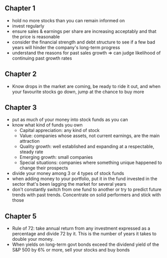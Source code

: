 ## Chapter 1
- hold no more stocks than you can remain informed on
- invest regularly
- ensure sales & earnings per share are increasing acceptably and that the price is reasonable
- consider the financial strength and debt structure to see if a few bad years will hinder the company's long-term progress
- understand the reasons for past sales growth => can judge likelihood of continuing past growth rates

## Chapter 2
- Know drops in the market are coming, be ready to ride it out, and when your favourite stocks go down, jump at the chance to buy more

## Chapter 3
- put as much of your money into stock funds as you can
- know what kind of funds you own
	- Capital appreciation: any kind of stock
	- Value: companies whose assets, not current earnings, are the main attraction
	- Quality growth: well established and expanding at a respectable, steady rate
	- Emerging growth: small companies
	- Special situations: companies where something unique happened to change their prospects
- divide your money among 3 or 4 types of stock funds
- when adding money to your portfolio, put it in the fund invested in the sector that's been lagging the market for several years
- don't constantly switch from one fund to another or try to predict future trends with past trends. Concentrate on solid performers and stick with those

## Chapter 5
- Rule of 72: take annual return from any investment expressed as a percentage and divide 72 by it. This is the number of years it takes to double your money.
- When yields on long-term govt bonds exceed the dividend yield of the S&P 500 by 6% or more, sell your stocks and buy bonds